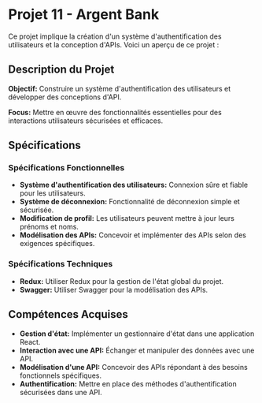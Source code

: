 # Projet 11 - Argent Bank

Ce projet implique la création d'un système d'authentification des utilisateurs et la conception d'APIs. Voici un aperçu de ce projet :

## Description du Projet

**Objectif:** Construire un système d'authentification des utilisateurs et développer des conceptions d'API.

**Focus:** Mettre en œuvre des fonctionnalités essentielles pour des interactions utilisateurs sécurisées et efficaces.

## Spécifications

### Spécifications Fonctionnelles

- **Système d'authentification des utilisateurs:** Connexion sûre et fiable pour les utilisateurs.
- **Système de déconnexion:** Fonctionnalité de déconnexion simple et sécurisée.
- **Modification de profil:** Les utilisateurs peuvent mettre à jour leurs prénoms et noms.
- **Modélisation des APIs:** Concevoir et implémenter des APIs selon des exigences spécifiques.

### Spécifications Techniques

- **Redux:** Utiliser Redux pour la gestion de l'état global du projet.
- **Swagger:** Utiliser Swagger pour la modélisation des APIs.

## Compétences Acquises

- **Gestion d'état:** Implémenter un gestionnaire d'état dans une application React.
- **Interaction avec une API:** Échanger et manipuler des données avec une API.
- **Modélisation d'une API:** Concevoir des APIs répondant à des besoins fonctionnels spécifiques.
- **Authentification:** Mettre en place des méthodes d'authentification sécurisées dans une API.
